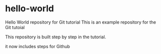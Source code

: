 # hello-world
Hello World repository for Git tutorial
This is an example repository for the Git tutoial

This repository is built step by step in the tutorial.

it now includes steps for Github
